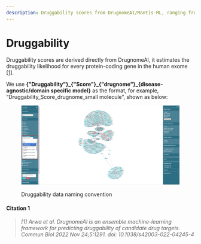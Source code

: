 ```yaml
---
description: Druggability scores from DrugnomeAI/Mantis-ML, ranging from 0 to 1
---
```


# Druggability

Druggability scores are derived directly from DrugnomeAI, it estimates the druggability likelihood for every protein-coding gene in the human exome [\[1\]](druggability.md#citation-1).

We use **{"Druggability"}\_{"Score"}\_{"drugnome"}\_{disease-agnostic/domain specific model}** as the format, for example, “Druggability\_Score\_drugnome\_small molecule”, shown as below:

<figure><img src="../../.gitbook/assets/1735882146749.png" alt=""><figcaption><p>Druggability data naming convention</p></figcaption></figure>

#### Citation 1

> _\[1] Arwa et al. DrugnomeAI is an ensemble machine-learning framework for predicting druggability of candidate drug targets. Commun Biol 2022 Nov 24;5:1291. doi: 10.1038/s42003-022-04245-4_

